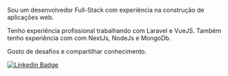Sou um desenvolvedor Full-Stack com experiência na construção de aplicações web. 

Tenho experiência profissional trabalhando com Laravel e VueJS. Também tenho experiência com com NextJs, NodeJs e MongoDb. 

Gosto de desafios e compartilhar conhecimento.

[![Linkedin Badge](https://img.shields.io/badge/-LinkedIn-blue?style=flat-square&logo=Linkedin&logoColor=white&link=https://www.linkedin.com/in/carlos-eduardo-alves-viana/)](https://www.linkedin.com/in/carlos-eduardo-alves-viana/)

